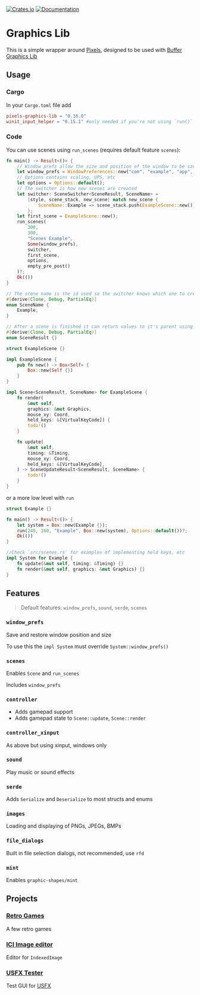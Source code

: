 [![Crates.io](https://img.shields.io/crates/v/pixels-graphics-lib)](https://crates.io/crates/pixels-graphics-lib "Crates.io version")
[![Documentation](https://img.shields.io/docsrs/pixels-graphics-lib)](https://docs.rs/pixels-graphics-lib "Documentation")

# Graphics Lib

This is a simple wrapper around [Pixels](https://github.com/parasyte/pixels), designed to be used with [Buffer Graphics Lib](https://github.com/emmabritton/buffer-graphics-lib)

## Usage

### Cargo

In your `Cargo.toml` file add
```toml
pixels-graphics-lib = "0.16.0"
winit_input_helper = "0.15.1" #only needed if you're not using `run()`
```

### Code

You can use scenes using `run_scenes` (requires default feature `scenes`):
```rust
fn main() -> Result<()> {
    // Window prefs allow the size and position of the window to be saved and restored
    let window_prefs = WindowPreferences::new("com", "example", "app", 1)?;
    // Options contains scaling, UPS, etc
    let options = Options::default();
    // The switcher is how new scenes are created
    let switcher: SceneSwitcher<SceneResult, SceneName> =
        |style, scene_stack, new_scene| match new_scene {
            SceneName::Example => scene_stack.push(ExampleScene::new()),
        };
    let first_scene = ExampleScene::new();
    run_scenes(
        300,
        300,
        "Scenes Example",
        Some(window_prefs),
        switcher,
        first_scene,
        options,
        empty_pre_post()
    )?;
    Ok(())
}

// The scene name is the id used so the switcher knows which one to create
#[derive(Clone, Debug, PartialEq)]
enum SceneName {
    Example,
}

// After a scene is finished it can return values to it's parent using scene result
#[derive(Clone, Debug, PartialEq)]
enum SceneResult {}

struct ExampleScene {}

impl ExampleScene {
    pub fn new() -> Box<Self> {
        Box::new(Self {})
    }
}

impl Scene<SceneResult, SceneName> for ExampleScene {
    fn render(
        &mut self, 
        graphics: &mut Graphics, 
        mouse_xy: Coord, 
        held_keys: &[VirtualKeyCode]) {
        todo!()
    }

    fn update(
        &mut self,
        timing: &Timing,
        mouse_xy: Coord,
        held_keys: &[VirtualKeyCode],
    ) -> SceneUpdateResult<SceneResult, SceneName> {
        todo!()
    }
}
```

or a more low level with `run`
```rust
struct Example {}

fn main() -> Result<()> {
    let system = Box::new(Example {});
    run(240, 160, "Example", Box::new(system), Options::default())?;
    Ok(())
}

//Check `src/scenes.rs` for examples of implementing held keys, etc
impl System for Example {
    fn update(&mut self, timing: &Timing) {}
    fn render(&mut self, graphics: &mut Graphics) {}
}
```

## Features

> Default features: `window_prefs`, `sound`, `serde`, `scenes`

### `window_prefs`

Save and restore window position and size

To use this the `impl System` must override `System::window_prefs()`

### `scenes`

Enables `Scene` and `run_scenes`

Includes `window_prefs`

### `controller`

* Adds gamepad support
* Adds gamepad state to `Scene::update`, `Scene::render` 

### `controller_xinput`

As above but using xinput, windows only

### `sound`

Play music or sound effects

### `serde`

Adds `Serialize` and `Deserialize` to most structs and enums

### `images`

Loading and displaying of PNGs, JPEGs, BMPs

### `file_dialogs`

Built in file selection dialogs, not recommended, use `rfd`

### `mint`

Enables `graphic-shapes/mint`

## Projects

### [Retro Games](https://github.com/emmabritton/retro-games)

A few retro games

### [ICI Image editor](https://github.com/emmabritton/ici-image-editor)

Editor for `IndexedImage`

### [USFX Tester](https://github.com/emmabritton/uxfs-test)

Test GUI for [USFX](https://github.com/tversteeg/usfx)
